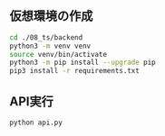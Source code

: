 ## 仮想環境の作成

```sh
cd ./08_ts/backend
python3 -m venv venv
source venv/bin/activate
python3 -m pip install --upgrade pip
pip3 install -r requirements.txt
```

## API実行

```sh
python api.py
```
